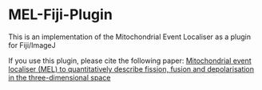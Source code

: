 # MEL-Fiji-Plugin
This is an implementation of the Mitochondrial Event Localiser as a plugin for Fiji/ImageJ

If you use this plugin, please cite the following paper:
[Mitochondrial event localiser (MEL) to quantitatively describe fission, fusion and depolarisation in the three-dimensional space](https://journals.plos.org/plosone/article?id=10.1371/journal.pone.0229634)
